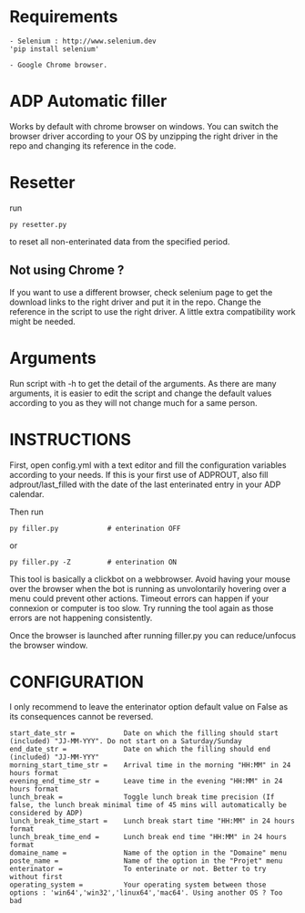 # Requirements

    - Selenium : http://www.selenium.dev 
    'pip install selenium'
    
    - Google Chrome browser.

# ADP Automatic filler
Works by default with chrome browser on windows. You can switch the browser driver according to your OS 
by unzipping the right driver in the repo and changing its reference in the code. 

# Resetter

run 

    py resetter.py
to reset all non-enterinated data from the specified period.

## Not using Chrome ?

If you want to use a different browser, check selenium page to get the download links to the right driver
and put it in the repo. Change the reference in the script to use the right driver. A little extra compatibility work might be needed.

# Arguments

Run script with -h to get the detail of the arguments. As there are many arguments, it is easier to edit the script
and change the default values according to you as they will not change much for a same person.

# INSTRUCTIONS

First, open config.yml with a text editor and fill the configuration variables according to your needs.
If this is your first use of ADPROUT, also fill adprout/last_filled with the date of the last enterinated entry in your ADP calendar.

Then run
 
    py filler.py            # enterination OFF
or

    py filler.py -Z         # enterination ON
    


This tool is basically a clickbot on a webbrowser. Avoid having your mouse over the browser when the bot is running
as unvolontarily hovering over a menu could prevent other actions. Timeout errors can happen if your connexion
or computer is too slow. Try running the tool again as those errors are not happening consistently.

Once the browser is launched after running filler.py you can reduce/unfocus the browser window.

# CONFIGURATION

I only recommend to leave the enterinator option default value on False as its consequences cannot be reversed.

    start_date_str =            Date on which the filling should start (included) "JJ-MM-YYY". Do not start on a Saturday/Sunday
    end_date_str =              Date on which the filling should end (included) "JJ-MM-YYY"
    morning_start_time_str =    Arrival time in the morning "HH:MM" in 24 hours format
    evening_end_time_str =      Leave time in the evening "HH:MM" in 24 hours format
    lunch_break =               Toggle lunch break time precision (If false, the lunch break minimal time of 45 mins will automatically be considered by ADP)
    lunch_break_time_start =    Lunch break start time "HH:MM" in 24 hours format
    lunch_break_time_end =      Lunch break end time "HH:MM" in 24 hours format
    domaine_name =              Name of the option in the "Domaine" menu
    poste_name =                Name of the option in the "Projet" menu
    enterinator =               To enterinate or not. Better to try without first
    operating_system =          Your operating system between those options : 'win64','win32','linux64','mac64'. Using another OS ? Too bad
